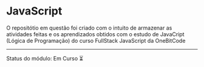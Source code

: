# JavaScript

O repositótio em questão foi criado com o intuito de armazenar as atividades feitas 
e os aprendizados obtidos com o estudo de JavaCript (Lógica de Programação) do curso FullStack JavaScript da OneBitCode

<hr>

Status do módulo: Em Curso ⏳
